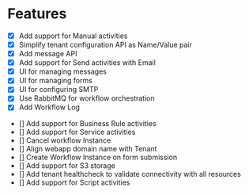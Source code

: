 # Features

- [x] Add support for Manual activities
- [x] Simplify tenant configuration API as Name/Value pair
- [x] Add message API
- [x] Add support for Send activities with Email
- [x] UI for managing messages
- [x] UI for managing forms
- [x] UI for configuring SMTP
- [x] Use RabbitMQ for workflow orchestration
- [x] Add Workflow Log
- [] Add support for Business Rule activities
- [] Add support for Service activities
- [] Cancel workflow Instance
- [] Align webapp domain name with Tenant
- [] Create Workflow Instance on form submission
- [] Add support for S3 storage
- [] Add tenant healthcheck to validate connectivity with all resources
- [] Add support for Script activities
